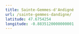 ```yaml
---
title: Sainte-Gemmes-d'Andigné
url: /sainte-gemmes-dandigne/
latitude: 47.6754254
longitude: -0.8835120000000001
---
```

